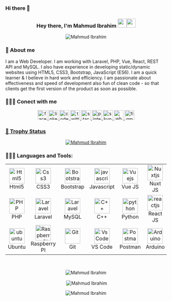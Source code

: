 ### Hi there 👋

<!--
**rafi021/rafi021** is a ✨ _special_ ✨ repository because its `README.md` (this file) appears on your GitHub profile.

Here are some ideas to get you started:

- 🔭 I’m currently working on Al Araf IT Solutions
- 🌱 I’m currently learning React JS & Tailwind CSS
- 👯 I’m looking to collaborate on WEB DEV Community
- 💬 Ask me about Web Development
- 📫 How to reach me: https://www.linkedin.com/in/mahmud-ibrahim-4917ba21a/
-->



<h3 align="center">Hey there, I'm Mahmud Ibrahim <img src="https://media.giphy.com/media/hvRJCLFzcasrR4ia7z/giphy.gif" width="28"><img src="https://emojis.slackmojis.com/emojis/images/1531849430/4246/blob-sunglasses.gif?1531849430" width="28"/></h3>

<p align="center">
<img src="https://komarev.com/ghpvc/?username=rafi021&label=Profile%20views&color=0e75b6&style=flat" alt="Mahmud Ibrahim" />
</p>

### 📖 About me

I am a Web Developer. I am working with Laravel, PHP, Vue, React, REST API and MySQL. I also have experience in developing static/dynamic websites using HTML5, CSS3, Bootstrap, JavaScript (ES6). I am a quick learner & I believe in hard work and efficiency.  I am passionate about effectiveness and speed of development also fun of clean code - so that clients get the first version of the product as soon as possible.

 ### 🕵🏻‍♂️ Conect with me
 
  <p align="center">
 <a href="https://www.facebook.com/mahmud.ibrahim/" target="_blank"> <img src="https://www.vectorlogo.zone/logos/facebook/facebook-icon.svg" alt="facebook" width="30" height="30"/>
 <a href="https://www.linkedin.com/in/mahmud-ibrahim-4917ba21a/" target="_blank"> <img src="https://www.vectorlogo.zone/logos/linkedin/linkedin-icon.svg" alt="linkedin" width="30" height="30"/>
  <a href="#" target="_blank"> <img src="https://www.vectorlogo.zone/logos/codepen/codepen-icon.svg" alt="codepen" width="30" height="30"/>
 <a href="#" target="_blank"> <img src="https://www.vectorlogo.zone/logos/twitter/twitter-icon.svg" alt="twitter" width="30" height="30"/>
 <a href="#" target="_blank"> <img src="https://www.vectorlogo.zone/logos/stackoverflow/stackoverflow-icon.svg" alt="stackoverflow" width="30" height="30"/>
  <a href="#" target="_blank"> <img src="https://www.vectorlogo.zone/logos/pinterest/pinterest-icon.svg" alt="pinterest" width="30" height="30"/>
  <a href="#" target="_blank"> <img src="https://www.vectorlogo.zone/logos/skype/skype-icon.svg" alt="skype" width="30" height="30"/>
  <a href="#" target="_blank"> <img src="https://www.vectorlogo.zone/logos/whatsapp/whatsapp-icon.svg" alt="whatsapp" width="30" height="30"/>
  <a href="#" target="_blank"> <img src="https://www.vectorlogo.zone/logos/figma/figma-icon.svg" alt="figma" width="30" height="30"/>
  </p>
   
### 🤵 Trophy Status
   
<p align="center"> <a href="https://github.com/ryo-ma/github-profile-trophy"><img src="https://github-profile-trophy.vercel.app/?username=rafi021" alt="Mahmud Ibrahim" /></a> </p>

### 👨🏻‍💻 Languages and Tools:
<table align="center">
  <tr>
      <td align="center" width="96">
      <a href="#html5">
        <img src="https://seeklogo.com/images/H/html5-without-wordmark-color-logo-14D252D878-seeklogo.com.png" width="48" height="48" alt="Html5" />
      </a>
      <br>Html5
    </td>   
    <td align="center" width="96">
      <a href="#css3">
        <img src="https://upload.wikimedia.org/wikipedia/commons/thumb/6/62/CSS3_logo.svg/48px-CSS3_logo.svg.png" width="48" height="48" alt="Css3" />
      </a>
      <br>CSS3
    </td>
     <td align="center" width="96">
      <a href="#bootstrap">
        <img src="https://cdn.worldvectorlogo.com/logos/bootstrap-4.svg" width="48" height="48" alt="Bootstrap" />
      </a>
      <br>Bootstrap
    </td>
     <td align="center" width="96">
      <a href="#js">
        <img src="https://upload.wikimedia.org/wikipedia/commons/thumb/9/99/Unofficial_JavaScript_logo_2.svg/1024px-Unofficial_JavaScript_logo_2.svg.png" width="48" height="48" alt="javascript" />
      </a>
      <br>Javascript
    </td>
     <td align="center" width="96">
      <a href="#vuejs">
        <img src="https://www.vectorlogo.zone/logos/vuejs/vuejs-icon.svg" width="48" height="48" alt="Vuejs" />
      </a>
      <br>Vue JS
    </td>
     <td align="center" width="96">
      <a href="#suhailkakar-tech">
        <img src="https://www.vectorlogo.zone/logos/nuxtjs/nuxtjs-icon.svg" width="48" height="48" alt="Nuxtjs" />
      </a>
      <br>Nuxt JS
    </td>      
  </tr>

  <tr>
     <td align="center" width="96">
      <a href="#nuxtjs" >
        <img src="https://i.ibb.co/LzmYpDX/146-1466902-php-logo-png-transparent-php-logo-png-png-removebg-preview.png" width="48" height="48" alt="PHP" />
      </a>
      <br>PHP
    </td>
      <td align="center" width="96">
      <a href="#laravel">
        <img src="https://cdn.worldvectorlogo.com/logos/laravel-2.svg" width="48" height="48" alt="Laravel" />
      </a>
      <br>Laravel
    </td>
      <td align="center" width="96">
      <a href="#laravel">
        <img src="https://www.logo.wine/a/logo/MySQL/MySQL-Logo.wine.svg" width="48" height="48" alt="Laravel" />
      </a>
      <br>MySQL
    </td>
     <td align="center" width="96">
      <a href="#c++">
        <img src="https://upload.wikimedia.org/wikipedia/commons/1/18/ISO_C%2B%2B_Logo.svg" width="48" height="48" alt="C++" />
      </a>
      <br>C++
    </td>
     <td align="center" width="96">
        <a href="#python">
            <img src="https://upload.wikimedia.org/wikipedia/commons/c/c3/Python-logo-notext.svg" width="48" height="48" alt="python" />
        </a>
        <br>Python
    </td>
    <td align="center" width="96">
        <a href="#reactjs">
            <img src="https://upload.wikimedia.org/wikipedia/commons/a/a7/React-icon.svg" width="48"
                height="48" alt="reactjs" />
        </a>
        <br>React JS
    </td>   
  </tr>
   <tr>
      <td align="center" width="96">
      <a href="#ubuntu" >
        <img src="https://seeklogo.com/images/U/ubuntu-logo-8FDEC6A07B-seeklogo.com.png" width="48" height="48" alt="ubuntu" />
      </a>
      <br>Ubuntu
    </td>
     <td align="center" width="96">
      <a href="#raspberry pi">
        <img src="https://cdn.worldvectorlogo.com/logos/raspberry-pi.svg" width="48" height="48" alt="Raspberry PI" />
      </a>
      <br>Raspberry PI
    </td>
      <td align="center" width="96">
      <a href="#git" >
        <img src="https://upload.wikimedia.org/wikipedia/commons/thumb/3/3f/Git_icon.svg/1200px-Git_icon.svg.png" width="48" height="48" alt="Git" />
      </a>
      <br>Git
    </td>
      <td align="center"  width="96">
      <a href="#vscode">
        <img src="https://upload.wikimedia.org/wikipedia/commons/9/9a/Visual_Studio_Code_1.35_icon.svg" width="48" height="48" alt="Vs Code" />
      </a>
      <br>VS Code
    </td>
      <td align="center" width="96">
      <a href="#postman" >
        <img src="https://www.vectorlogo.zone/logos/getpostman/getpostman-icon.svg" width="48" height="48" alt="Postman" />
      </a>
      <br>Postman
    </td>
      <td align="center" width="96">
      <a href="#Arduino" >
        <img src="https://upload.wikimedia.org/wikipedia/commons/8/87/Arduino_Logo.svg" width="48" height="48" alt="Arduino" />
      </a>
      <br>Arduino
    </td>
  </tr>
</table>
  <br />

<p align="center"><img align="center" src="https://github-readme-stats.vercel.app/api/top-langs/?username=rafi021&langs_count=10&layout=compact&theme=vue-dark" alt="Mahmud Ibrahim"/></br></p>
      

<p align="center">&nbsp;<img align="center" src="https://github-readme-stats.vercel.app/api?username=rafi021&show_icons=true&locale=en&theme=vue-dark" alt="Mahmud Ibrahim"/ ></br></p>
  
<!-- <p align="center">&nbsp;<img align="center" src="https://github-readme-stats.vercel.app/api?username=rafi021&show_icons=true&locale=en" alt="Mahmud Ibrahim"/ ></br></p> -->
   
<p align="center"><img align="center" src="https://github-readme-streak-stats.herokuapp.com/?user=rafi021&" alt="Mahmud Ibrahim" /></p>
